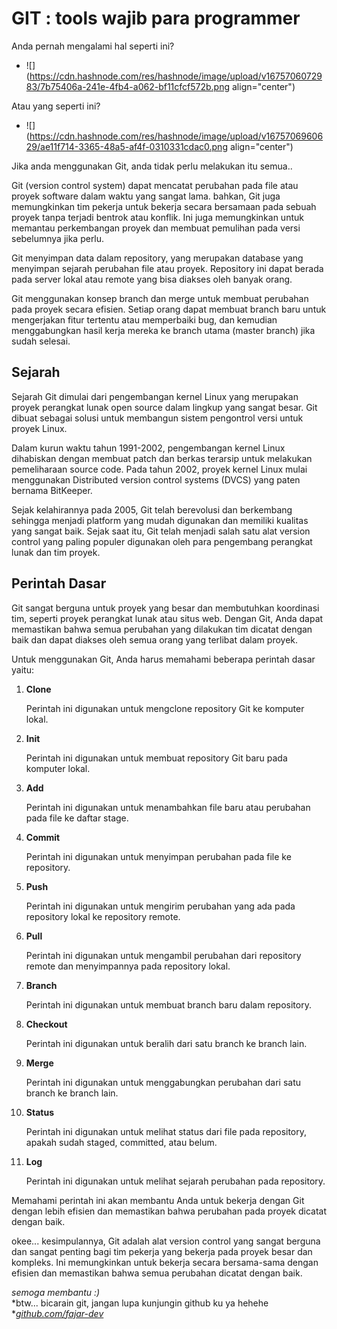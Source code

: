 # GIT : tools wajib para programmer

Anda pernah mengalami hal seperti ini?

* ![](https://cdn.hashnode.com/res/hashnode/image/upload/v1675706072983/7b75406a-241e-4fb4-a062-bf11cfcf572b.png align="center")
    

Atau yang seperti ini?

* ![](https://cdn.hashnode.com/res/hashnode/image/upload/v1675706960629/ae11f714-3365-48a5-af4f-0310331cdac0.png align="center")
    

Jika anda menggunakan Git, anda tidak perlu melakukan itu semua..

Git (version control system) dapat mencatat perubahan pada file atau proyek software dalam waktu yang sangat lama. bahkan, Git juga memungkinkan tim pekerja untuk bekerja secara bersamaan pada sebuah proyek tanpa terjadi bentrok atau konflik. Ini juga memungkinkan untuk memantau perkembangan proyek dan membuat pemulihan pada versi sebelumnya jika perlu.

Git menyimpan data dalam repository, yang merupakan database yang menyimpan sejarah perubahan file atau proyek. Repository ini dapat berada pada server lokal atau remote yang bisa diakses oleh banyak orang.

Git menggunakan konsep branch dan merge untuk membuat perubahan pada proyek secara efisien. Setiap orang dapat membuat branch baru untuk mengerjakan fitur tertentu atau memperbaiki bug, dan kemudian menggabungkan hasil kerja mereka ke branch utama (master branch) jika sudah selesai.

## Sejarah

Sejarah Git dimulai dari pengembangan kernel Linux yang merupakan proyek perangkat lunak open source dalam lingkup yang sangat besar. Git dibuat sebagai solusi untuk membangun sistem pengontrol versi untuk proyek Linux.

Dalam kurun waktu tahun 1991-2002, pengembangan kernel Linux dihabiskan dengan membuat patch dan berkas terarsip untuk melakukan pemeliharaan source code. Pada tahun 2002, proyek kernel Linux mulai menggunakan Distributed version control systems (DVCS) yang paten bernama BitKeeper.

Sejak kelahirannya pada 2005, Git telah berevolusi dan berkembang sehingga menjadi platform yang mudah digunakan dan memiliki kualitas yang sangat baik. Sejak saat itu, Git telah menjadi salah satu alat version control yang paling populer digunakan oleh para pengembang perangkat lunak dan tim proyek.

## Perintah Dasar

Git sangat berguna untuk proyek yang besar dan membutuhkan koordinasi tim, seperti proyek perangkat lunak atau situs web. Dengan Git, Anda dapat memastikan bahwa semua perubahan yang dilakukan tim dicatat dengan baik dan dapat diakses oleh semua orang yang terlibat dalam proyek.

Untuk menggunakan Git, Anda harus memahami beberapa perintah dasar yaitu:

1. **Clone**
    
    Perintah ini digunakan untuk mengclone repository Git ke komputer lokal.
    
2. **Init**
    
    Perintah ini digunakan untuk membuat repository Git baru pada komputer lokal.
    
3. **Add**
    
    Perintah ini digunakan untuk menambahkan file baru atau perubahan pada file ke daftar stage.
    
4. **Commit**
    
    Perintah ini digunakan untuk menyimpan perubahan pada file ke repository.
    
5. **Push**
    
    Perintah ini digunakan untuk mengirim perubahan yang ada pada repository lokal ke repository remote.
    
6. **Pull**
    
    Perintah ini digunakan untuk mengambil perubahan dari repository remote dan menyimpannya pada repository lokal.
    
7. **Branch**
    
    Perintah ini digunakan untuk membuat branch baru dalam repository.
    
8. **Checkout**
    
    Perintah ini digunakan untuk beralih dari satu branch ke branch lain.
    
9. **Merge**
    
    Perintah ini digunakan untuk menggabungkan perubahan dari satu branch ke branch lain.
    
10. **Status**
    
    Perintah ini digunakan untuk melihat status dari file pada repository, apakah sudah staged, committed, atau belum.
    
11. **Log**
    
    Perintah ini digunakan untuk melihat sejarah perubahan pada repository.
    

Memahami perintah ini akan membantu Anda untuk bekerja dengan Git dengan lebih efisien dan memastikan bahwa perubahan pada proyek dicatat dengan baik.

okee... kesimpulannya, Git adalah alat version control yang sangat berguna dan sangat penting bagi tim pekerja yang bekerja pada proyek besar dan kompleks. Ini memungkinkan untuk bekerja secara bersama-sama dengan efisien dan memastikan bahwa semua perubahan dicatat dengan baik.

*semoga membantu :)*  
*btw... bicarain git, jangan lupa kunjungin github ku ya hehehe  
*[*github.com/fajar-dev*](https://github.com/fajar-dev)